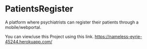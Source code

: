 # PatientsRegister
A platform where psychiatrists can register their patients through a mobile/webportal.

You can  view/use this Project using this link.
https://nameless-eyrie-45244.herokuapp.com/



